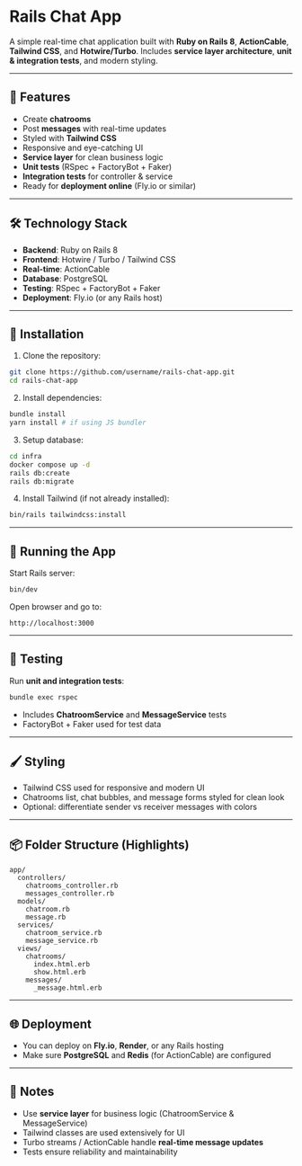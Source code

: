# Rails Chat App

A simple real-time chat application built with **Ruby on Rails 8**, **ActionCable**, **Tailwind CSS**, and **Hotwire/Turbo**.
Includes **service layer architecture**, **unit & integration tests**, and modern styling.

---

## 🌟 Features

* Create **chatrooms**
* Post **messages** with real-time updates
* Styled with **Tailwind CSS**
* Responsive and eye-catching UI
* **Service layer** for clean business logic
* **Unit tests** (RSpec + FactoryBot + Faker)
* **Integration tests** for controller & service
* Ready for **deployment online** (Fly.io or similar)

---

## 🛠 Technology Stack

* **Backend**: Ruby on Rails 8
* **Frontend**: Hotwire / Turbo / Tailwind CSS
* **Real-time**: ActionCable
* **Database**: PostgreSQL
* **Testing**: RSpec + FactoryBot + Faker
* **Deployment**: Fly.io (or any Rails host)

---

## 💾 Installation

1. Clone the repository:

```bash
git clone https://github.com/username/rails-chat-app.git
cd rails-chat-app
```

2. Install dependencies:

```bash
bundle install
yarn install # if using JS bundler
```

3. Setup database:

```bash
cd infra
docker compose up -d
rails db:create
rails db:migrate
```

4. Install Tailwind (if not already installed):

```bash
bin/rails tailwindcss:install
```

---

## 🚀 Running the App

Start Rails server:

```bash
bin/dev
```

Open browser and go to:

```
http://localhost:3000
```

---

## 💬 Testing

Run **unit and integration tests**:

```bash
bundle exec rspec
```

* Includes **ChatroomService** and **MessageService** tests
* FactoryBot + Faker used for test data

---

## 🖌 Styling

* Tailwind CSS used for responsive and modern UI
* Chatrooms list, chat bubbles, and message forms styled for clean look
* Optional: differentiate sender vs receiver messages with colors

---

## 📦 Folder Structure (Highlights)

```
app/
  controllers/
    chatrooms_controller.rb
    messages_controller.rb
  models/
    chatroom.rb
    message.rb
  services/
    chatroom_service.rb
    message_service.rb
  views/
    chatrooms/
      index.html.erb
      show.html.erb
    messages/
      _message.html.erb
```

---

## 🌐 Deployment

* You can deploy on **Fly.io**, **Render**, or any Rails hosting
* Make sure **PostgreSQL** and **Redis** (for ActionCable) are configured

---

## 📌 Notes

* Use **service layer** for business logic (ChatroomService & MessageService)
* Tailwind classes are used extensively for UI
* Turbo streams / ActionCable handle **real-time message updates**
* Tests ensure reliability and maintainability
